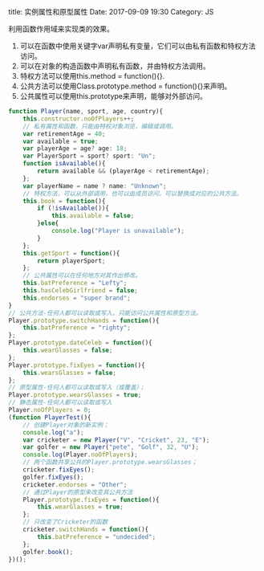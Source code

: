 title: 实例属性和原型属性
Date: 2017-09-09 19:30
Category: JS

利用函数作用域来实现类的效果。

1. 可以在函数中使用关键字var声明私有变量，它们可以由私有函数和特权方法访问。
2. 可以在对象的构造函数中声明私有函数，并由特权方法调用。
3. 特权方法可以使用this.method = function(){}.
4. 公共方法可以使用Class.prototype.method = function(){}来声明。
5. 公共属性可以使用this.prototype来声明，能够对外部访问。

```javascript
function Player(name, sport, age, country){
	this.constructor.noOfPlayers++;
	// 私有属性和函数，只能由特权对象浏览，编辑或调用。
	var retirementAge = 40;
	var available = true;
	var playerAge = age? age: 18;
	var PlayerSport = sport? sport: "Un";
	function isAvailable(){
		return available && (playerAge < retirementAge);
	};
	var playerName = name ? name: "Unknown";
	// 特权方法，可以从外部调用，也可以由成员访问，可以替换成对应的公共方法。
	this.book = function(){
		if (!isAvailable()){
			this.available = false;
		}else{
			console.log("Player is unavailable");
		}
	};
	this.getSport = function(){
		return playerSport;
	};
	// 公共属性可以在任何地方对其作出修改。
	this.batPreference = "Lefty";
	this.hasCelebGirlfriend = false;
	this.endorses = "super brand";
}
// 公共方法-任何人都可以读取或写入。只能访问公共属性和原型方法。
Player.prototype.switchHands = function(){
	this.batPreference = "righty";
};
Player.prototype.dateCeleb = function(){
	this.wearGlasses = false;
};
Player.prototype.fixEyes = function(){
	this.wearsGlasses = false;
};
// 原型属性-任何人都可以读取或写入（或覆盖）；
Player.prototype.wearsGlasses = true;
// 静态属性-任何人都可以读取或写入
Player.noOfPlayers = 0;
(function PlayerTest(){
	// 创建Player对象的新实例；
	console.log("a");
	var cricketer = new Player("V", "Cricket", 23, "E");
	var golfer = new Player("pete", "Golf", 32, "U");
	console.log(Player.noOfPlayers);
	// 两个函数共享公共的Player.prototype.wearsGlasses；
	cricketer.fixEyes();
	golfer.fixEyes();
	cricketer.endorses = "Other";
	// 通过Player的原型来改变其公共方法
	Player.prototype.fixEyes = function(){
		this.wearGlasses = true;
	};
	// 只改变了Cricketer的函数
	cricketer.switchHands = function(){
		this.batPreference = "undecided";
	};
	golfer.book();
})();
```


